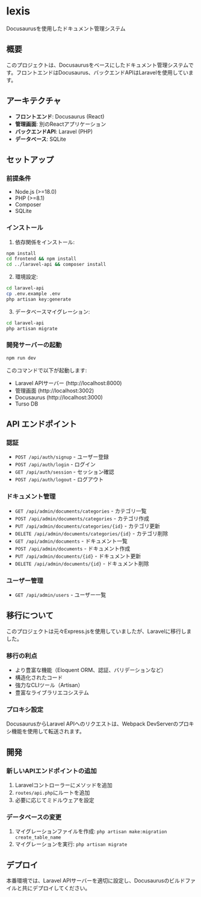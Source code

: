# lexis

Docusaurusを使用したドキュメント管理システム

## 概要

このプロジェクトは、Docusaurusをベースにしたドキュメント管理システムです。フロントエンドはDocusaurus、バックエンドAPIはLaravelを使用しています。

## アーキテクチャ

- **フロントエンド**: Docusaurus (React)
- **管理画面**: 別のReactアプリケーション
- **バックエンドAPI**: Laravel (PHP)
- **データベース**: SQLite

## セットアップ

### 前提条件

- Node.js (>=18.0)
- PHP (>=8.1)
- Composer
- SQLite

### インストール

1. 依存関係をインストール:
```bash
npm install
cd frontend && npm install
cd ../laravel-api && composer install
```

2. 環境設定:
```bash
cd laravel-api
cp .env.example .env
php artisan key:generate
```

3. データベースマイグレーション:
```bash
cd laravel-api
php artisan migrate
```

### 開発サーバーの起動

```bash
npm run dev
```

このコマンドで以下が起動します:
- Laravel APIサーバー (http://localhost:8000)
- 管理画面 (http://localhost:3002)
- Docusaurus (http://localhost:3000)
- Turso DB

## API エンドポイント

### 認証
- `POST /api/auth/signup` - ユーザー登録
- `POST /api/auth/login` - ログイン
- `GET /api/auth/session` - セッション確認
- `POST /api/auth/logout` - ログアウト

### ドキュメント管理
- `GET /api/admin/documents/categories` - カテゴリ一覧
- `POST /api/admin/documents/categories` - カテゴリ作成
- `PUT /api/admin/documents/categories/{id}` - カテゴリ更新
- `DELETE /api/admin/documents/categories/{id}` - カテゴリ削除
- `GET /api/admin/documents` - ドキュメント一覧
- `POST /api/admin/documents` - ドキュメント作成
- `PUT /api/admin/documents/{id}` - ドキュメント更新
- `DELETE /api/admin/documents/{id}` - ドキュメント削除

### ユーザー管理
- `GET /api/admin/users` - ユーザー一覧

## 移行について

このプロジェクトは元々Express.jsを使用していましたが、Laravelに移行しました。

### 移行の利点
- より豊富な機能（Eloquent ORM、認証、バリデーションなど）
- 構造化されたコード
- 強力なCLIツール（Artisan）
- 豊富なライブラリエコシステム

### プロキシ設定
DocusaurusからLaravel APIへのリクエストは、Webpack DevServerのプロキシ機能を使用して転送されます。

## 開発

### 新しいAPIエンドポイントの追加

1. Laravelコントローラーにメソッドを追加
2. `routes/api.php`にルートを追加
3. 必要に応じてミドルウェアを設定

### データベースの変更

1. マイグレーションファイルを作成: `php artisan make:migration create_table_name`
2. マイグレーションを実行: `php artisan migrate`

## デプロイ

本番環境では、Laravel APIサーバーを適切に設定し、Docusaurusのビルドファイルと共にデプロイしてください。
